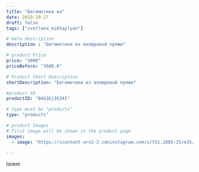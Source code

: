 ```yaml
---
title: "Бегемотики из"
date: 2019-10-27
draft: false
tags: ["svetlana_mikhaylyan"]

# meta description
description : "Бегемотики из велюровой пряжи"

# product Price
price: "3000"
priceBefore: "3600.0"

# Product Short Description
shortDescription: "Бегемотики из велюровой пряжи"

#product ID
productID: "B4G1DjIK34I"

# type must be "products"
type: "products"

# product Images
# first image will be shown in the product page
images:
  - image: "https://scontent-arn2-2.cdninstagram.com/v/t51.2885-15/e35/74666974_555819934968692_48353107894632171_n.jpg?se=7&tp=1&_nc_ht=scontent-arn2-2.cdninstagram.com&_nc_cat=108&_nc_ohc=muLMgMVjFGsAX8e5Moa&oh=bf4422e44a2135d1e62d7ce0ffb5780b&oe=60758BA0&ig_cache_key=MjE2MzY1MDAxMTMzOTY1MjYxNg%3D%3D.2"

---
```

lorem
